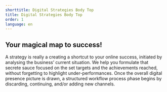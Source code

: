```yaml
---
shorttitle: Digital Strategies Body Top
title: Digital Strategies Body Top
order: 1
language: en
---
```

## Your magical map to success!

A strategy is really a creating a shortcut to your online success, initiated by analysing the business’ current situation. We help you formulate that secrete sauce focused on the set targets and the achievements reached, without forgetting to highlight under-performances. Once the overall digital presence picture is drawn, a structured workflow process phase begins by discarding, continuing, and/or adding new channels.